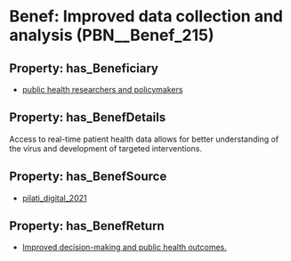 # Benef: __Improved data collection and analysis__ (PBN__Benef_215)

## Property: has_Beneficiary

* [public health researchers and policymakers](../Stakeholder/PBN__Stakeholder_123)

## Property: has_BenefDetails

Access to real-time patient health data allows for better understanding of the virus and development of targeted interventions.

## Property: has_BenefSource

* [pilati_digital_2021](../Article/PBN__Article_47)

## Property: has_BenefReturn

* [Improved decision-making and public health outcomes.](../BenefReturn/PBN__BenefReturn_222)

